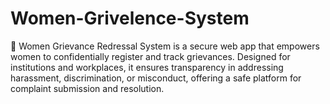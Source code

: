 # Women-Grivelence-System
🌸 Women Grievance Redressal System is a secure web app that empowers women to confidentially register and track grievances. Designed for institutions and workplaces, it ensures transparency in addressing harassment, discrimination, or misconduct, offering a safe platform for complaint submission and resolution.
